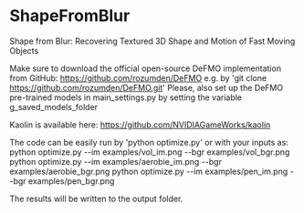 # ShapeFromBlur
Shape from Blur: Recovering Textured 3D Shape and Motion of Fast Moving Objects

Make sure to download the official open-source DeFMO implementation from GitHub: https://github.com/rozumden/DeFMO
e.g. by 'git clone https://github.com/rozumden/DeFMO.git'
Please, also set up the DeFMO pre-trained models in main_settings.py by setting the variable g_saved_models_folder

Kaolin is available here: https://github.com/NVIDIAGameWorks/kaolin

The code can be easily run by 'python optimize.py' 
or with your inputs as:
python optimize.py --im examples/vol_im.png --bgr examples/vol_bgr.png
python optimize.py --im examples/aerobie_im.png --bgr examples/aerobie_bgr.png
python optimize.py --im examples/pen_im.png --bgr examples/pen_bgr.png

The results will be written to the output folder.